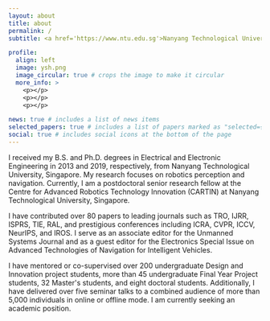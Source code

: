 ```yaml
---
layout: about
title: about
permalink: /
subtitle: <a href='https://www.ntu.edu.sg'>Nanyang Technological University</a>. 

profile:
  align: left
  image: ysh.png
  image_circular: true # crops the image to make it circular
  more_info: >
    <p></p>
    <p></p>
    <p></p>

news: true # includes a list of news items
selected_papers: true # includes a list of papers marked as "selected={true}"
social: true # includes social icons at the bottom of the page
---
```


I received my B.S. and Ph.D. degrees in Electrical and Electronic Engineering in 2013 and 2019, respectively, from Nanyang Technological University, Singapore. My research focuses on robotics perception and navigation. Currently, I am a postdoctoral senior research fellow at the Centre for Advanced Robotics Technology Innovation (CARTIN) at Nanyang Technological University, Singapore.

I have contributed over 80 papers to leading journals such as TRO, IJRR, ISPRS, TIE, RAL, and prestigious conferences including ICRA, CVPR, ICCV, NeurIPS, and IROS. I serve as an associate editor for the Unmanned Systems Journal and as a guest editor for the Electronics Special Issue on Advanced Technologies of Navigation for Intelligent Vehicles.

I have mentored or co-supervised over 200 undergraduate Design and Innovation project students, more than 45 undergraduate Final Year Project students, 32 Master's students, and eight doctoral students. Additionally, I have delivered over five seminar talks to a combined audience of more than 5,000 individuals in online or offline mode. I am currently seeking an academic position.

<!-- Write your biography here. Tell the world about yourself. Link to your favorite [subreddit](http://reddit.com). You can put a picture in, too. The code is already in, just name your picture `prof_pic.jpg` and put it in the `img/` folder.

Put your address / P.O. box / other info right below your picture. You can also disable any of these elements by editing `profile` property of the YAML header of your `_pages/about.md`. Edit `_bibliography/papers.bib` and Jekyll will render your [publications page](/al-folio/publications/) automatically.

Link to your social media connections, too. This theme is set up to use [Font Awesome icons](https://fontawesome.com/) and [Academicons](https://jpswalsh.github.io/academicons/), like the ones below. Add your Facebook, Twitter, LinkedIn, Google Scholar, or just disable all of them.
 -->

